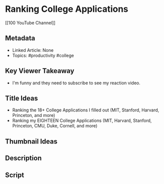 # Ranking College Applications

[[100 YouTube Channel]]

## Metadata
- Linked Article: None
- Topics: #productivity #college

## Key Viewer Takeaway
- I'm funny and they need to subscribe to see my reaction video.
## Title Ideas
- Ranking the 18+ College Applications I filled out (MIT, Stanford, Harvard, Princeton, and more)
- Ranking my EIGHTEEN College Applications (MIT, Harvard, Stanford, Princeton, CMU, Duke, Cornell, and more)

## Thumbnail Ideas

## Description

## Script